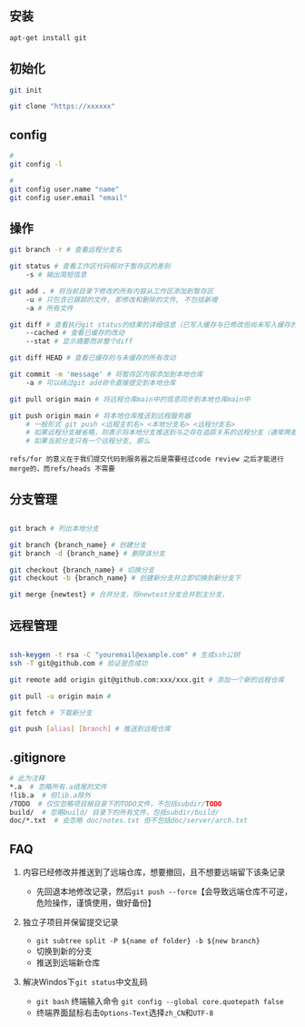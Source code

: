 ## 安装

```bash
apt-get install git
```

## 初始化
```bash
git init

git clone "https://xxxxxx"
```
## config
```bash
# 
git config -l

#
git config user.name "name"
git config user.email "email"

```

## 操作
```bash
git branch -r # 查看远程分支名

git status # 查看工作区代码相对于暂存区的差别
	-s # 输出简短信息

git add . # 将当前目录下修改的所有内容从工作区添加到暂存区
	-u # 只包含已跟踪的文件, 即修改和删除的文件, 不包括新增
	-a # 所有文件

git diff # 查看执行git status的结果的详细信息（已写入缓存与已修改但尚未写入缓存的改动的区别）
	--cached # 查看已缓存的改动
	--stat # 显示摘要而非整个diff

git diff HEAD # 查看已缓存的与未缓存的所有改动

git commit -m 'message' # 将暂存区内容添加到本地仓库
	-a # 可以绕过git add命令直接提交到本地仓库

git pull origin main # 将远程仓库main中的信息同步到本地仓库main中

git push origin main # 将本地仓库推送到远程服务器
	# 一般形式 git push <远程主机名> <本地分支名> <远程分支名> 
	# 如果远程分支被省略，则表示将本地分支推送到与之存在追踪关系的远程分支（通常两者同名），如果该远程分支不存在，则会被新建
	# 如果当前分支只有一个远程分支, 那么

```

`refs/for 的意义在于我们提交代码到服务器之后是需要经过code review 之后才能进行merge的，而refs/heads 不需要`


## 分支管理
```bash

git brach # 列出本地分支

git branch {branch_name} # 创建分支
git branch -d {branch_name} # 删除该分支

git checkout {branch_name} # 切换分支
git checkout -b {branch_name} # 创建新分支并立即切换到新分支下

git merge {newtest} # 合并分支，将newtest分支合并到主分支，
```

## 远程管理
```bash

ssh-keygen -t rsa -C "youremail@example.com" # 生成ssh公钥
ssh -T git@github.com # 验证是否成功

git remote add origin git@github.com:xxx/xxx.git # 添加一个新的远程仓库

git pull -u origin main # 

git fetch # 下载新分支

git push [alias] [branch] # 推送到远程仓库
```

## .gitignore
```bash
# 此为注释
*.a  # 忽略所有.a结尾的文件
!lib.a  # 但lib.a除外
/TODO  # 仅仅忽略项目根目录下的TODO文件，不包括subdir/TODO
build/  # 忽略build/ 目录下的所有文件，包括subdir/build/
doc/*.txt  # 会忽略 doc/notes.txt 但不包括doc/server/arch.txt

```






## FAQ

1. 内容已经修改并推送到了远端仓库，想要撤回，且不想要远端留下该条记录
	- 先回退本地修改记录，然后`git push --force`【会导致远端仓库不可逆，危险操作，谨慎使用，做好备份】

2. 独立子项目并保留提交记录
    - `git subtree split -P ${name of folder} -b ${new branch}`
    - 切换到新的分支
    - 推送到远端新仓库

3. 解决Windos下`git status`中文乱码
	- `git bash` 终端输入命令 `git config --global core.quotepath false`
	- 终端界面鼠标右击`Options-Text`选择`zh_CN`和`UTF-8`